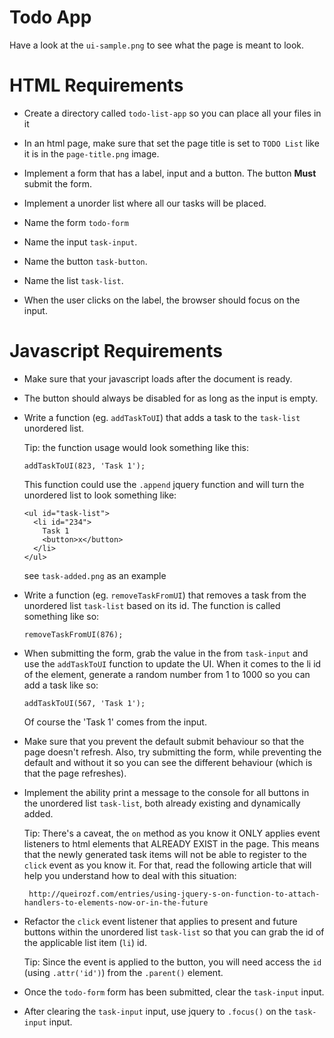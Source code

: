 # Todo App

Have a look at the `ui-sample.png` to see what the page is meant to look.

# HTML Requirements

* Create a directory called `todo-list-app`
  so you can place all your files in it

* In an html page, make sure that set the
  page title is set to `TODO List` like it
  is in the `page-title.png` image.

* Implement a form that has a label, input
  and a button. The button **Must** submit
  the form.

* Implement a unorder list where all our
  tasks will be placed.
  
* Name the form `todo-form`

* Name the input `task-input`.

* Name the button `task-button`.

* Name the list `task-list`.

* When the user clicks on the label,
  the browser should focus on the input.

# Javascript Requirements

* Make sure that your javascript loads
  after the document is ready.

* The button should always be disabled
  for as long as the input is empty.

* Write a function (eg. `addTaskToUI`) that
  adds a task to the `task-list` unordered list.
  
  Tip: the function usage would look
  something like this:

  ```
  addTaskToUI(823, 'Task 1');
  ```

  This function could use the `.append`
  jquery function and will turn the unordered
  list to look something like:

  ```
  <ul id="task-list">
    <li id="234">
      Task 1
      <button>x</button>
    </li>
  </ul>
  ```

  see `task-added.png` as an example

* Write a function (eg. `removeTaskFromUI`) that
  removes a task from the unordered list `task-list`
  based on its id. The function is called something
  like so:

  ```
  removeTaskFromUI(876);
  ```

* When submitting the form, grab the value in the
  from `task-input` and use the `addTaskToUI` function
  to update the UI. When it comes to the li id of the
  element, generate a random number from 1 to 1000 so
  you can add a task like so:

  ```
  addTaskToUI(567, 'Task 1');
  ```

  Of course the 'Task 1' comes from the input.

* Make sure that you prevent the default
  submit behaviour so that the page doesn't
  refresh. Also, try submitting the form,
  while preventing the default and without it
  so you can see the different behaviour
  (which is that the page refreshes).

* Implement the ability print a message to the console
  for all buttons in the unordered list `task-list`,
  both already existing and dynamically added.

  Tip: There's a caveat, the `on` method as you know it
       ONLY applies event listeners to html elements
       that ALREADY EXIST in the page. This means that
       the newly generated task items will not be able to
       register to the `click` event as you know it.
       For that, read the following article that will
       help you understand how to deal with this situation:

       http://queirozf.com/entries/using-jquery-s-on-function-to-attach-handlers-to-elements-now-or-in-the-future

* Refactor the `click` event listener that applies
  to present and future buttons within the unordered
  list `task-list` so that you can grab the id
  of the applicable list item (`li`) id.

  Tip: Since the event is applied to the button, you will
  need access the `id` (using `.attr('id')`) from the
  `.parent()` element.

* Once the `todo-form` form has been submitted, clear
  the `task-input` input.

* After clearing the `task-input` input, use jquery to `.focus()`
  on the `task-input` input.
